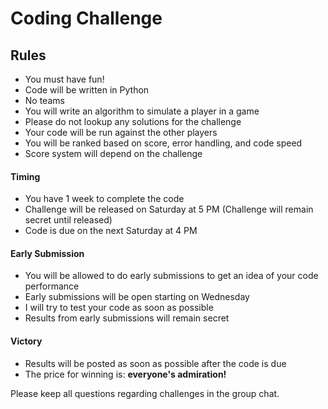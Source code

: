 # Coding Challenge

## Rules

- You must have fun!
- Code will be written in Python
- No teams
- You will write an algorithm to simulate a player in a game
- Please do not lookup any solutions for the challenge
- Your code will be run against the other players
- You will be ranked based on score, error handling, and code speed
- Score system will depend on the challenge

#### Timing

- You have 1 week to complete the code
- Challenge will be released on Saturday at 5 PM (Challenge will remain secret until released)
- Code is due on the next Saturday at 4 PM

#### Early Submission

- You will be allowed to do early submissions to get an idea of your code performance
- Early submissions will be open starting on Wednesday
- I will try to test your code as soon as possible
- Results from early submissions will remain secret

#### Victory

- Results will be posted as soon as possible after the code is due
- The price for winning is: **everyone's admiration!**


Please keep all questions regarding challenges in the group chat.
